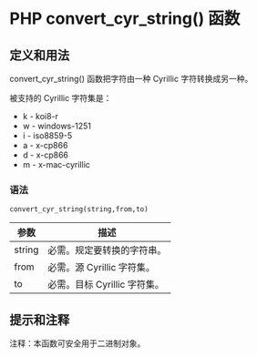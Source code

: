 # PHP convert_cyr_string() 函数



## 定义和用法

convert_cyr_string() 函数把字符由一种 Cyrillic 字符转换成另一种。

被支持的 Cyrillic 字符集是：

*   k - koi8-r
*   w - windows-1251
*   i - iso8859-5
*   a - x-cp866
*   d - x-cp866
*   m - x-mac-cyrillic

### 语法

```
convert_cyr_string(string,from,to)
```

| 参数 | 描述 |
| --- | --- |
| string | 必需。规定要转换的字符串。 |
| from | 必需。源 Cyrillic 字符集。 |
| to | 必需。目标 Cyrillic 字符集。 |

## 提示和注释

注释：本函数可安全用于二进制对象。



